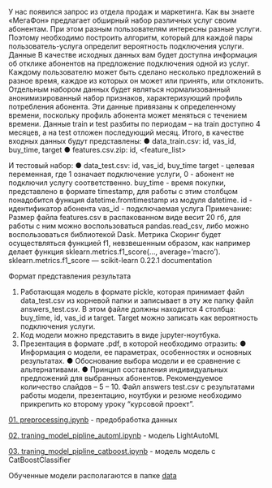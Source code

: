 У нас появился запрос из отдела продаж и маркетинга. Как вы знаете «МегаФон» предлагает обширный набор различных услуг своим абонентам. При этом разным пользователям интересны разные услуги. Поэтому необходимо построить  алгоритм, который для каждой пары пользователь-услуга определит вероятность подключения услуги.
Данные
В качестве исходных данных вам будет доступна информация об отклике абонентов на предложение подключения одной из услуг. Каждому пользователю может быть сделано несколько предложений в разное время, каждое из которых он может или принять, или отклонить.
Отдельным набором данных будет являться нормализованный анонимизированный набор признаков, характеризующий профиль потребления абонента. Эти данные привязаны к определенному времени, поскольку профиль абонента может меняться с течением времени.
Данные train и test разбиты по периодам – на train доступно 4 месяцев, а на test отложен последующий месяц. 
Итого, в качестве входных данных будут представлены:
●	data_train.csv: id, vas_id, buy_time, target
●	features.csv.zip: id, <feature_list> 

И тестовый набор:
●	data_test.csv: id, vas_id, buy_time
target - целевая переменная, где 1 означает подключение услуги, 0 - абонент не подключил услугу соответственно. 
buy_time - время покупки, представлено в формате timestamp, для работы с этим столбцом понадобится функция datetime.fromtimestamp из модуля datetime.
id - идентификатор абонента
vas_id - подключаемая услуга
Примечание: Размер файла features.csv в распакованном виде весит 20 гб, для работы  с ним можно воспользоваться pandas.read_csv, либо можно воспользоваться библиотекой Dask.
Метрика
Скоринг будет осуществляться функцией f1, невзвешенным образом, как например делает функция sklearn.metrics.f1_score(…, average=’macro’).
 sklearn.metrics.f1_score — scikit-learn 0.22.1 documentation





Формат представления результата
1.	Работающая модель в формате pickle, которая принимает файл data_test.csv из корневой папки и записывает в эту же папку файл answers_test.csv. В этом файле должны находится 4 столбца: buy_time, id, vas_id и target. Target можно записать как вероятность подключения услуги.
2.	Код модели можно представить в виде jupyter-ноутбука. 
3.	Презентация в формате .pdf, в которой необходимо отразить:
●	Информация о модели, ее параметрах, особенностях и основных результатах.
●	Обоснование выбора модели и ее сравнение с альтернативами.
●	Принцип составления индивидуальных предложений для выбранных абонентов.
Рекомендуемое количество слайдов – 5 – 10.
Файл answers test.csv с результатами работы модели, презентацию, ноутбуки и резюме необходимо прикрепить ко второму уроку “курсовой проект”.

[01. preprocessing.ipynb](https://github.com/OkhotnikovVV/Education/blob/main/GB/04_quarter/Megafon/01_preprocessing.ipynb) - предобработка данных

[02. traning_model_pipline_automl.ipynb](https://github.com/OkhotnikovVV/Education/blob/main/GB/04_quarter/Megafon/02_traning_model_pipline_automl.ipynb) - модель LightAutoML

[03. traning_model_pipline_catboost.ipynb](https://github.com/OkhotnikovVV/Education/blob/main/GB/04_quarter/Megafon/03_traning_model_pipline_catboost.ipynb) - модель модель c CatBoostClassifier

Обученные модели располагаются в папке [data]()